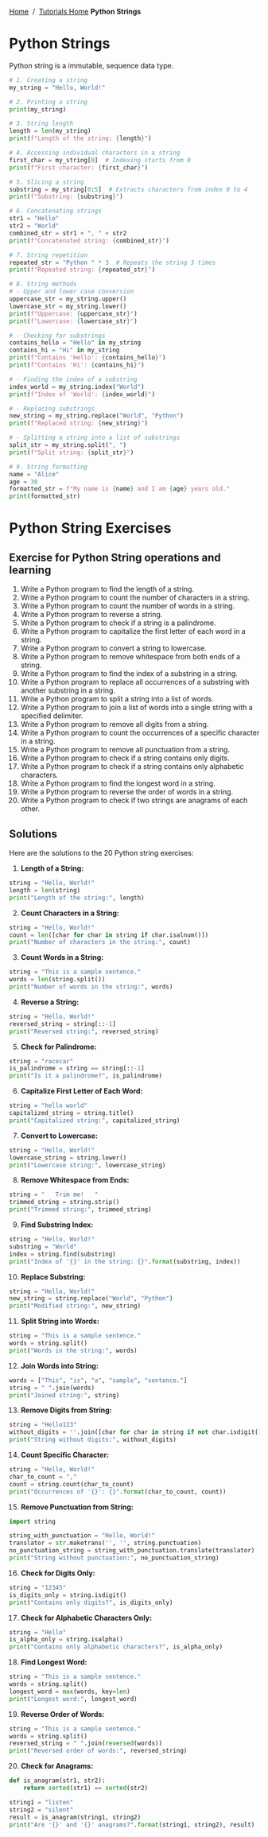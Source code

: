 <a href="/">Home</a>&nbsp;&nbsp;/&nbsp;&nbsp;<a href="/tutorials/tutorials_home_page">Tutorials Home</a>
<b>Python Strings</b>
<br>

# Python Strings
Python string is a immutable, sequence data type.
```python
# 1. Creating a string
my_string = "Hello, World!"

# 2. Printing a string
print(my_string)

# 3. String length
length = len(my_string)
print(f"Length of the string: {length}")

# 4. Accessing individual characters in a string
first_char = my_string[0]  # Indexing starts from 0
print(f"First character: {first_char}")

# 5. Slicing a string
substring = my_string[0:5]  # Extracts characters from index 0 to 4
print(f"Substring: {substring}")

# 6. Concatenating strings
str1 = "Hello"
str2 = "World"
combined_str = str1 + ", " + str2
print(f"Concatenated string: {combined_str}")

# 7. String repetition
repeated_str = "Python " * 3  # Repeats the string 3 times
print(f"Repeated string: {repeated_str}")

# 8. String methods
# - Upper and lower case conversion
uppercase_str = my_string.upper()
lowercase_str = my_string.lower()
print(f"Uppercase: {uppercase_str}")
print(f"Lowercase: {lowercase_str}")

# - Checking for substrings
contains_hello = "Hello" in my_string
contains_hi = "Hi" in my_string
print(f"Contains 'Hello': {contains_hello}")
print(f"Contains 'Hi': {contains_hi}")

# - Finding the index of a substring
index_world = my_string.index("World")
print(f"Index of 'World': {index_world}")

# - Replacing substrings
new_string = my_string.replace("World", "Python")
print(f"Replaced string: {new_string}")

# - Splitting a string into a list of substrings
split_str = my_string.split(", ")
print(f"Split string: {split_str}")

# 9. String formatting
name = "Alice"
age = 30
formatted_str = f"My name is {name} and I am {age} years old."
print(formatted_str)
```

# Python String Exercises 

## Exercise for Python String operations and learning

1. Write a Python program to find the length of a string.
2. Write a Python program to count the number of characters in a string.
3. Write a Python program to count the number of words in a string.
4. Write a Python program to reverse a string.
5. Write a Python program to check if a string is a palindrome.
6. Write a Python program to capitalize the first letter of each word in a string.
7. Write a Python program to convert a string to lowercase.
8. Write a Python program to remove whitespace from both ends of a string.
9. Write a Python program to find the index of a substring in a string.
10. Write a Python program to replace all occurrences of a substring with another substring in a string.
11. Write a Python program to split a string into a list of words.
12. Write a Python program to join a list of words into a single string with a specified delimiter.
13. Write a Python program to remove all digits from a string.
14. Write a Python program to count the occurrences of a specific character in a string.
15. Write a Python program to remove all punctuation from a string.
16. Write a Python program to check if a string contains only digits.
17. Write a Python program to check if a string contains only alphabetic characters.
18. Write a Python program to find the longest word in a string.
19. Write a Python program to reverse the order of words in a string.
20. Write a Python program to check if two strings are anagrams of each other.

## Solutions
Here are the solutions to the 20 Python string exercises:

1. **Length of a String:**
```python
string = "Hello, World!"
length = len(string)
print("Length of the string:", length)
```

2. **Count Characters in a String:**
```python
string = "Hello, World!"
count = len([char for char in string if char.isalnum()])
print("Number of characters in the string:", count)
```

3. **Count Words in a String:**
```python
string = "This is a sample sentence."
words = len(string.split())
print("Number of words in the string:", words)
```

4. **Reverse a String:**
```python
string = "Hello, World!"
reversed_string = string[::-1]
print("Reversed string:", reversed_string)
```

5. **Check for Palindrome:**
```python
string = "racecar"
is_palindrome = string == string[::-1]
print("Is it a palindrome?", is_palindrome)
```

6. **Capitalize First Letter of Each Word:**
```python
string = "hello world"
capitalized_string = string.title()
print("Capitalized string:", capitalized_string)
```

7. **Convert to Lowercase:**
```python
string = "Hello, World!"
lowercase_string = string.lower()
print("Lowercase string:", lowercase_string)
```

8. **Remove Whitespace from Ends:**
```python
string = "   Trim me!   "
trimmed_string = string.strip()
print("Trimmed string:", trimmed_string)
```

9. **Find Substring Index:**
```python
string = "Hello, World!"
substring = "World"
index = string.find(substring)
print("Index of '{}' in the string: {}".format(substring, index))
```

10. **Replace Substring:**
```python
string = "Hello, World!"
new_string = string.replace("World", "Python")
print("Modified string:", new_string)
```

11. **Split String into Words:**
```python
string = "This is a sample sentence."
words = string.split()
print("Words in the string:", words)
```

12. **Join Words into String:**
```python
words = ["This", "is", "a", "sample", "sentence."]
string = " ".join(words)
print("Joined string:", string)
```

13. **Remove Digits from String:**
```python
string = "Hello123"
without_digits = ''.join([char for char in string if not char.isdigit()])
print("String without digits:", without_digits)
```

14. **Count Specific Character:**
```python
string = "Hello, World!"
char_to_count = ","
count = string.count(char_to_count)
print("Occurrences of '{}': {}".format(char_to_count, count))
```

15. **Remove Punctuation from String:**
```python
import string

string_with_punctuation = "Hello, World!"
translator = str.maketrans('', '', string.punctuation)
no_punctuation_string = string_with_punctuation.translate(translator)
print("String without punctuation:", no_punctuation_string)
```

16. **Check for Digits Only:**
```python
string = "12345"
is_digits_only = string.isdigit()
print("Contains only digits?", is_digits_only)
```

17. **Check for Alphabetic Characters Only:**
```python
string = "Hello"
is_alpha_only = string.isalpha()
print("Contains only alphabetic characters?", is_alpha_only)
```

18. **Find Longest Word:**
```python
string = "This is a sample sentence."
words = string.split()
longest_word = max(words, key=len)
print("Longest word:", longest_word)
```

19. **Reverse Order of Words:**
```python
string = "This is a sample sentence."
words = string.split()
reversed_string = " ".join(reversed(words))
print("Reversed order of words:", reversed_string)
```

20. **Check for Anagrams:**
```python
def is_anagram(str1, str2):
    return sorted(str1) == sorted(str2)

string1 = "listen"
string2 = "silent"
result = is_anagram(string1, string2)
print("Are '{}' and '{}' anagrams?".format(string1, string2), result)
```